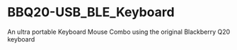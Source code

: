 # BBQ20-USB_BLE_Keyboard
An ultra portable Keyboard Mouse Combo using the original Blackberry Q20 keyboard
